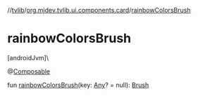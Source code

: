 //[tvlib](../../index.md)/[org.mjdev.tvlib.ui.components.card](index.md)/[rainbowColorsBrush](rainbow-colors-brush.md)

# rainbowColorsBrush

[androidJvm]\

@[Composable](https://developer.android.com/reference/kotlin/androidx/compose/runtime/Composable.html)

fun [rainbowColorsBrush](rainbow-colors-brush.md)(key: [Any](https://kotlinlang.org/api/latest/jvm/stdlib/kotlin/-any/index.html)? = null): [Brush](https://developer.android.com/reference/kotlin/androidx/compose/ui/graphics/Brush.html)
